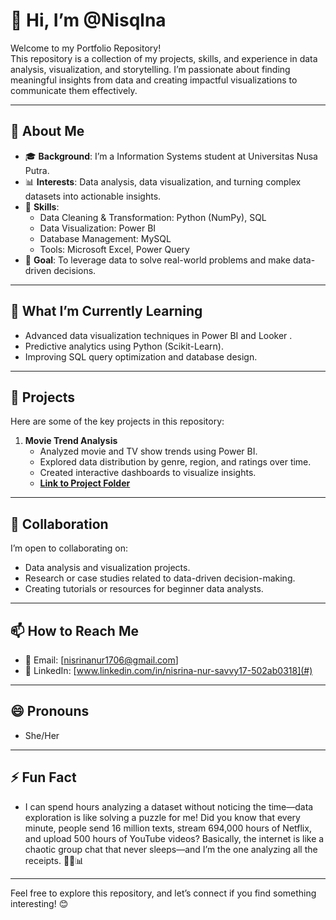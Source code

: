 
# 👋 Hi, I’m @Nisqlna  

Welcome to my Portfolio Repository!  
This repository is a collection of my projects, skills, and experience in data analysis, visualization, and storytelling. I’m passionate about finding meaningful insights from data and creating impactful visualizations to communicate them effectively.  

---

## 👀 About Me  
- 🎓 **Background**: I’m a Information Systems student at Universitas Nusa Putra.  
- 📊 **Interests**: Data analysis, data visualization, and turning complex datasets into actionable insights.  
- 🧰 **Skills**:  
  - Data Cleaning & Transformation: Python (NumPy), SQL  
  - Data Visualization: Power BI  
  - Database Management: MySQL 
  - Tools: Microsoft Excel, Power Query  
- 🎯 **Goal**: To leverage data to solve real-world problems and make data-driven decisions.

---

## 🌱 What I’m Currently Learning  
- Advanced data visualization techniques in Power BI and Looker .  
- Predictive analytics using Python (Scikit-Learn).  
- Improving SQL query optimization and database design.

---

## 💼 Projects  
Here are some of the key projects in this repository:  
1. **Movie Trend Analysis**  
   - Analyzed movie and TV show trends using Power BI.  
   - Explored data distribution by genre, region, and ratings over time.  
   - Created interactive dashboards to visualize insights.  
   - **[Link to Project Folder](#)**  

---

## 💞️ Collaboration  
I’m open to collaborating on:  
- Data analysis and visualization projects.  
- Research or case studies related to data-driven decision-making.  
- Creating tutorials or resources for beginner data analysts.  

---

## 📫 How to Reach Me  
- 📧 Email: [nisrinanur1706@gmail.com]  
- 💼 LinkedIn: [www.linkedin.com/in/nisrina-nur-savvy17-502ab0318](#)  

---

## 😄 Pronouns  
- She/Her  

---

## ⚡ Fun Fact  
- I can spend hours analyzing a dataset without noticing the time—data exploration is like solving a puzzle for me! Did you know that every minute, people send 16 million texts, stream 694,000 hours of Netflix, and upload 500 hours of YouTube videos? Basically, the internet is like a chaotic group chat that never sleeps—and I’m the one analyzing all the receipts. 🕵️‍♀️📊

---

Feel free to explore this repository, and let’s connect if you find something interesting! 😊  
